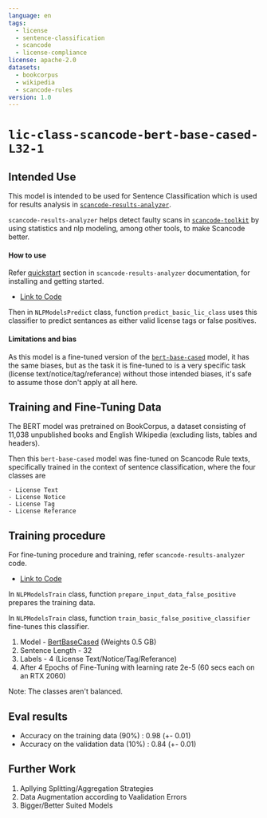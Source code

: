 ```yaml
---
language: en
tags:
  - license
  - sentence-classification
  - scancode
  - license-compliance
license: apache-2.0
datasets:
  - bookcorpus
  - wikipedia
  - scancode-rules
version: 1.0
---
```


# `lic-class-scancode-bert-base-cased-L32-1`

## Intended Use

This model is intended to be used for Sentence Classification which is used for
results analysis in
[`scancode-results-analyzer`](https://github.com/aboutcode-org/scancode-results-analyzer).

`scancode-results-analyzer` helps detect faulty scans in
[`scancode-toolkit`](https://github.com/aboutcode-org/scancode-results-analyzer)
by using statistics and nlp modeling, among other tools, to make Scancode
better.

#### How to use

Refer
[quickstart](https://github.com/aboutcode-org/scancode-results-analyzer#quickstart---local-machine)
section in `scancode-results-analyzer` documentation, for installing and getting
started.

- [Link to Code](https://github.com/aboutcode-org/scancode-results-analyzer/blob/master/src/results_analyze/nlp_models.py)

Then in `NLPModelsPredict` class, function `predict_basic_lic_class` uses this
classifier to predict sentances as either valid license tags or false positives.

#### Limitations and bias

As this model is a fine-tuned version of the
[`bert-base-cased`](https://huggingface.co/bert-base-cased) model, it has the
same biases, but as the task it is fine-tuned to is a very specific task
(license text/notice/tag/referance) without those intended biases, it's safe to
assume those don't apply at all here.

## Training and Fine-Tuning Data

The BERT model was pretrained on BookCorpus, a dataset consisting of 11,038
unpublished books and English Wikipedia (excluding lists, tables and headers).

Then this `bert-base-cased` model was fine-tuned on Scancode Rule texts,
specifically trained in the context of sentence classification, where the four
classes are

    - License Text
    - License Notice
    - License Tag
    - License Referance

## Training procedure

For fine-tuning procedure and training, refer `scancode-results-analyzer` code.

- [Link to Code](https://github.com/aboutcode-org/scancode-results-analyzer/blob/master/src/results_analyze/nlp_models.py)

In `NLPModelsTrain` class, function `prepare_input_data_false_positive` prepares
the training data.

In `NLPModelsTrain` class, function `train_basic_false_positive_classifier`
fine-tunes this classifier.

1. Model - [BertBaseCased](https://huggingface.co/bert-base-cased) (Weights 0.5
   GB)
2. Sentence Length - 32
3. Labels - 4 (License Text/Notice/Tag/Referance)
4. After 4 Epochs of Fine-Tuning with learning rate 2e-5 (60 secs each on an
   RTX 2060)

Note: The classes aren't balanced.

## Eval results

- Accuracy on the training data (90%) : 0.98 (+- 0.01)
- Accuracy on the validation data (10%) : 0.84 (+- 0.01)

## Further Work

1. Apllying Splitting/Aggregation Strategies
2. Data Augmentation according to Vaalidation Errors
3. Bigger/Better Suited Models
